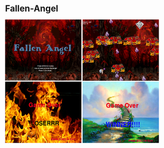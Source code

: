# Fallen-Angel
<img src= "https://github.com/CWu7657/Fallen-Angel/blob/master/Game%20Plan/2.PNG" width = "250" height = "200">
<img src= "https://github.com/CWu7657/Fallen-Angel/blob/master/Game%20Plan/3.PNG" width = "250" height = "200">
<img src= "https://github.com/CWu7657/Fallen-Angel/blob/master/Game%20Plan/1.PNG" width = "250" height = "200">
<img src= "https://github.com/CWu7657/Fallen-Angel/blob/master/Game%20Plan/4.PNG" width = "250" height = "200">
